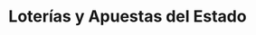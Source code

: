 ---
title: "Loterías y Apuestas del Estado"
url: /picanya/loterias-y-apuestas-del-estado-avinguda-de-jaume-i-el-conqueridor/
shop: Lotterie
---
